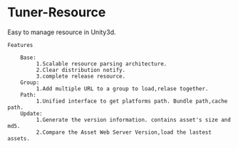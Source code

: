 Tuner-Resource
==============
Easy to manage resource in Unity3d.


    Features
    
        Base:
             1.Scalable resource parsing architecture.
             2.Clear distribution notify.
             3.complete release resource.
        Group:
             1.Add multiple URL to a group to load,relase together.
        Path:
             1.Unified interface to get platforms path. Bundle path,cache path.
        Update:
             1.Generate the version information. contains asset's size and md5.
             2.Compare the Asset Web Server Version,load the lastest assets.
